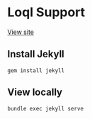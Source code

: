 # Loql Support

[View site](https://loql-io.github.io/support/)

## Install Jekyll
`gem install jekyll`

## View locally
`bundle exec jekyll serve`
